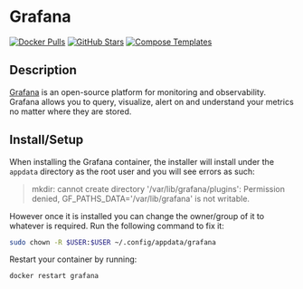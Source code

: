 # Grafana

[![Docker Pulls](https://img.shields.io/docker/pulls/grafana/grafana?style=flat-square&color=607D8B&label=docker%20pulls&logo=docker)](https://hub.docker.com/r/grafana/grafana)
[![GitHub Stars](https://img.shields.io/github/stars/grafana/grafana?style=flat-square&color=607D8B&label=github%20stars&logo=github)](https://github.com/grafana/grafana)
[![Compose Templates](https://img.shields.io/static/v1?style=flat-square&color=607D8B&label=compose&message=templates)](https://github.com/GhostWriters/DockSTARTer/tree/master/compose/.apps/grafana)

## Description

[Grafana](https://grafana.com/) is an open-source platform for monitoring and
observability. Grafana allows you to query, visualize, alert on and understand
your metrics no matter where they are stored.

## Install/Setup

When installing the Grafana container, the installer will install under the
`appdata` directory as the root user and you will see errors as such:

> mkdir: cannot create directory '/var/lib/grafana/plugins': Permission denied,
> GF_PATHS_DATA='/var/lib/grafana' is not writable.

However once it is installed you can change the owner/group of it to whatever is
required. Run the following command to fix it:

```bash
sudo chown -R $USER:$USER ~/.config/appdata/grafana
```

Restart your container by running:

```bash
docker restart grafana
```
